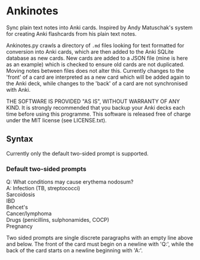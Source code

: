 # Ankinotes

Sync plain text notes into Anki cards. Inspired by Andy Matuschak's system for creating Anki flashcards from his plain text notes. 

Ankinotes.py crawls a directory of ```.md``` files looking for text formatted for conversion into Anki cards, which are then added to the Anki SQLite database as new cards. 
New cards are added to a JSON file (mine is here as an example) which is checked to ensure old cards are not duplicated. Moving notes between files does not alter this.
Currently changes to the 'front' of a card are interpreted as a new card which will be added again to the Anki deck, while changes to the 'back' of a card are not synchronised with Anki. 

THE SOFTWARE IS PROVIDED "AS IS", WITHOUT WARRANTY OF ANY KIND. It is strongly recommended that you backup your Anki decks each time before using this programme. 
This software is released free of charge under the MIT license (see LICENSE.txt). 

## Syntax

Currently only the default two-sided prompt is supported. 

### Default two-sided prompts

Q: What conditions may cause erythema nodosum?  
A: Infection (TB, streptococci)  
Sarcoidosis  
IBD  
Behcet's  
Cancer/lymphoma  
Drugs (penicillins, sulphonamides, COCP)  
Pregnancy  

Two sided prompts are single discrete paragraphs with an empty line above and below. The front of the card must begin on a newline with 'Q:', while the back of the card starts on a newline beginning with 'A:'. 
